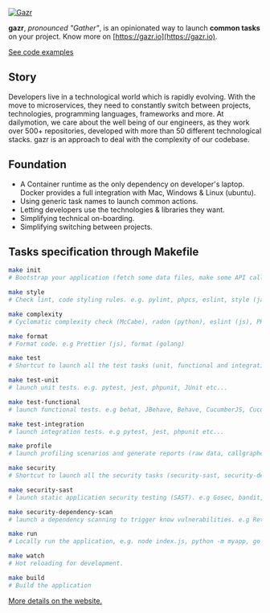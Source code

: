 <a href="https://gazr.io">![Gazr](images/github-landing.png)</a>

**gazr**, _pronounced "Gather"_, is an opinionated way to launch **common tasks** on your project. Know more on [https://gazr.io](https://gazr.io).

[See code examples](./examples)

## Story

Developers live in a technological world which is rapidly evolving.
With the move to microservices, they need to constantly switch between projects, technologies, programming languages, frameworks and more.
At dailymotion, we care about the well being of our engineers, as they work over 500+ repositories, developed with more than 50 different technological stacks.
gazr is an approach to deal with the complexity of our codebase.

## Foundation

* A Container runtime as the only dependency on developer's laptop.  
Docker provides a full integration with Mac, Windows & Linux (ubuntu).
* Using generic task names to launch common actions.
* Letting developers use the technologies & libraries they want.
* Simplifying technical on-boarding.
* Simplifying switching between projects.

## Tasks specification through Makefile

```bash
make init
# Bootstrap your application (fetch some data files, make some API calls, request user input etc...)

make style
# Check lint, code styling rules. e.g. pylint, phpcs, eslint, style (java) etc ...

make complexity
# Cyclomatic complexity check (McCabe), radon (python), eslint (js), PHPMD, rules (scala) etc ...

make format
# Format code. e.g Prettier (js), format (golang)

make test
# Shortcut to launch all the test tasks (unit, functional and integration)

make test-unit
# launch unit tests. e.g. pytest, jest, phpunit, JUnit etc...

make test-functional
# launch functional tests. e.g behat, JBehave, Behave, CucumberJS, Cucumber etc...

make test-integration
# launch integration tests. e.g pytest, jest, phpunit etc...

make profile
# launch profiling scenarios and generate reports (raw data, callgraphes, ...). e.g CProfile, Valgrind, XHProf, Gprof etc ...

make security
# Shortcut to launch all the security tasks (security-sast, security-dependency-scan)

make security-sast
# launch static application security testing (SAST). e.g Gosec, bandit, Flawfinder, NodeJSScan, phpcs-security-audit, brakeman.

make security-dependency-scan
# launch a dependency scanning to trigger know vulnerabilities. e.g Retire.js, gemnasium, bundler-audit.

make run
# Locally run the application, e.g. node index.js, python -m myapp, go run myapp etc ...

make watch
# Hot reloading for development.

make build
# Build the application
```

[More details on the website.](https://gazr.io)
